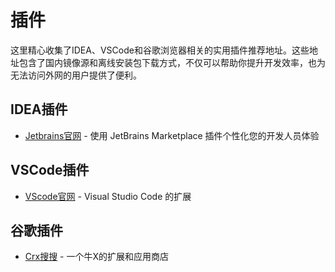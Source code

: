 # 插件

这里精心收集了IDEA、VSCode和谷歌浏览器相关的实用插件推荐地址。这些地址包含了国内镜像源和离线安装包下载方式，不仅可以帮助你提升开发效率，也为无法访问外网的用户提供了便利。

## IDEA插件

- [Jetbrains官网](https://plugins.jetbrains.com/) - 使用 JetBrains Marketplace 插件个性化您的开发人员体验

## VSCode插件

- [VScode官网](https://marketplace.visualstudio.com/vscode) - Visual Studio Code 的扩展

## 谷歌插件

- [Crx搜搜](https://www.crxsoso.com/) - 一个牛X的扩展和应用商店